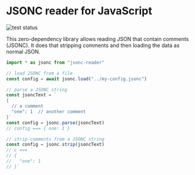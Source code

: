 # JSONC reader for JavaScript

![test status](https://github.com/kevgo/jsonc-js/actions/workflows/tests.yml/badge.svg)

This zero-dependency library allows reading JSON that contain comments (JSONC).
It does that stripping comments and then loading the data as normal JSON.

```ts
import * as jsonc from "jsonc-reader"

// load JSONC from a file
const config = await jsonc.load("../my-config.jsonc")

// parse a JSONC string
const jsoncText = `
{
  // a comment
  "one": 1  // another comment
}`
const config = jsonc.parse(jsoncText)
// config === { one: 1 }

// strip comments from a JSONC string
const config = jsonc.strip(jsoncText)
// c === `
// {
//   "one": 1
// }`
```
